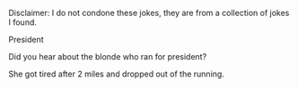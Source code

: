 Disclaimer: I do not condone these jokes, they are from a collection of jokes I found.

President

Did you hear about the blonde who ran for president?

She got tired after 2 miles and dropped out of the running.

